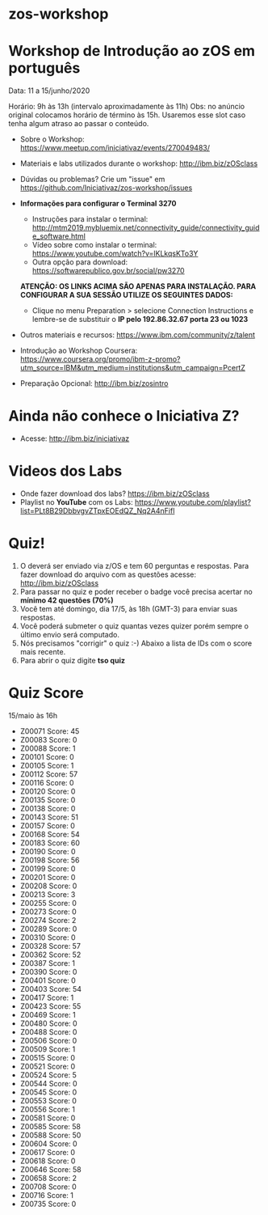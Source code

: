 # zos-workshop
# Workshop de Introdução ao zOS em português

Data: 11 a 15/junho/2020

Horário: 9h às 13h (intervalo aproximadamente às 11h)
Obs: no anúncio original colocamos horário de término às 15h. Usaremos esse slot caso tenha algum atraso ao passar o conteúdo. 

* Sobre o Workshop: https://www.meetup.com/iniciativaz/events/270049483/

* Materiais e labs utilizados durante o workshop: http://ibm.biz/zOSclass

* Dúvidas ou problemas? Crie um "issue" em https://github.com/Iniciativaz/zos-workshop/issues    

* **Informações para configurar o Terminal 3270** 
   * Instruções para instalar o terminal: http://mtm2019.mybluemix.net/connectivity_guide/connectivity_guide_software.html 
   * Vídeo sobre como instalar o terminal: https://www.youtube.com/watch?v=lKLkqsKTo3Y
   * Outra opção para download: https://softwarepublico.gov.br/social/pw3270
   
   **ATENÇÃO: OS LINKS ACIMA SÃO APENAS PARA INSTALAÇÃO. PARA CONFIGURAR A SUA SESSÃO UTILIZE OS SEGUINTES DADOS:** 
   * Clique no menu Preparation > selecione Connection Instructions e lembre-se de substituir o **IP pelo 192.86.32.67 porta 23 ou 1023**

* Outros materiais e recursos: https://www.ibm.com/community/z/talent
* Introdução ao Workshop Coursera: https://www.coursera.org/promo/ibm-z-promo?utm_source=IBM&utm_medium=institutions&utm_campaign=PcertZ 
* Preparação Opcional: http://ibm.biz/zosintro 

# Ainda não conhece o Iniciativa Z? 
* Acesse: http://ibm.biz/iniciativaz

# Videos dos Labs
* Onde fazer download dos labs? https://ibm.biz/zOSclass
* Playlist no **YouTube** com os Labs: https://www.youtube.com/playlist?list=PLt8B29DbbvgvZTpxEOEdQZ_Nq2A4nFifl

# Quiz!

1. O deverá ser enviado via z/OS e tem 60 perguntas e respostas. Para fazer download do arquivo com as questões acesse: http://ibm.biz/zOSclass
2. Para passar no quiz e poder receber o badge você precisa acertar no **mínimo 42 questões (70%)**
3. Você tem até domingo, dia 17/5, às 18h (GMT-3) para enviar suas respostas. 
4. Você poderá submeter o quiz quantas vezes quizer porém sempre o último envio será computado.
5. Nós precisamos "corrigir" o quiz :-)  Abaixo a lista de IDs com o score mais recente.
6. Para abrir o quiz digite **tso quiz**

# Quiz Score
15/maio às 16h

* Z00071 Score: 45
* Z00083 Score: 0
* Z00088 Score: 1
* Z00101 Score: 0
* Z00105 Score: 1
* Z00112 Score: 57
* Z00116 Score: 0
* Z00120 Score: 0
* Z00135 Score: 0
* Z00138 Score: 0
* Z00143 Score: 51
* Z00157 Score: 0
* Z00168 Score: 54
* Z00183 Score: 60
* Z00190 Score: 0
* Z00198 Score: 56
* Z00199 Score: 0
* Z00201 Score: 0
* Z00208 Score: 0
* Z00213 Score: 3
* Z00255 Score: 0
* Z00273 Score: 0
* Z00274 Score: 2
* Z00289 Score: 0
* Z00310 Score: 0
* Z00328 Score: 57
* Z00362 Score: 52
* Z00387 Score: 1
* Z00390 Score: 0
* Z00401 Score: 0
* Z00403 Score: 54
* Z00417 Score: 1
* Z00423 Score: 55
* Z00469 Score: 1
* Z00480 Score: 0
* Z00488 Score: 0
* Z00506 Score: 0
* Z00509 Score: 1
* Z00515 Score: 0
* Z00521 Score: 0
* Z00524 Score: 5
* Z00544 Score: 0
* Z00545 Score: 0
* Z00553 Score: 0
* Z00556 Score: 1
* Z00581 Score: 0
* Z00585 Score: 58
* Z00588 Score: 50
* Z00604 Score: 0
* Z00617 Score: 0
* Z00618 Score: 0
* Z00646 Score: 58
* Z00658 Score: 2
* Z00708 Score: 0
* Z00716 Score: 1
* Z00735 Score: 0
